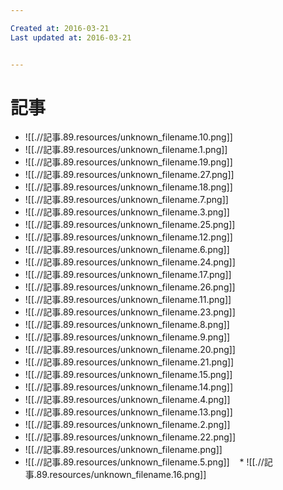 ```yaml
---

Created at: 2016-03-21
Last updated at: 2016-03-21


---
```


# 記事


* ![[.//記事.89.resources/unknown_filename.10.png]]
* ![[.//記事.89.resources/unknown_filename.1.png]]
* ![[.//記事.89.resources/unknown_filename.19.png]]
* ![[.//記事.89.resources/unknown_filename.27.png]]
* ![[.//記事.89.resources/unknown_filename.18.png]]
* ![[.//記事.89.resources/unknown_filename.7.png]]
* ![[.//記事.89.resources/unknown_filename.3.png]]
* ![[.//記事.89.resources/unknown_filename.25.png]]
* ![[.//記事.89.resources/unknown_filename.12.png]]
* ![[.//記事.89.resources/unknown_filename.6.png]]
* ![[.//記事.89.resources/unknown_filename.24.png]]
* ![[.//記事.89.resources/unknown_filename.17.png]]
* ![[.//記事.89.resources/unknown_filename.26.png]]
* ![[.//記事.89.resources/unknown_filename.11.png]]
* ![[.//記事.89.resources/unknown_filename.23.png]]
* ![[.//記事.89.resources/unknown_filename.8.png]]
* ![[.//記事.89.resources/unknown_filename.9.png]]
* ![[.//記事.89.resources/unknown_filename.20.png]]
* ![[.//記事.89.resources/unknown_filename.21.png]]
* ![[.//記事.89.resources/unknown_filename.15.png]]
* ![[.//記事.89.resources/unknown_filename.14.png]]
* ![[.//記事.89.resources/unknown_filename.4.png]]
* ![[.//記事.89.resources/unknown_filename.13.png]]
* ![[.//記事.89.resources/unknown_filename.2.png]]
* ![[.//記事.89.resources/unknown_filename.22.png]]
* ![[.//記事.89.resources/unknown_filename.png]]
* ![[.//記事.89.resources/unknown_filename.5.png]]
   * ![[.//記事.89.resources/unknown_filename.16.png]]

